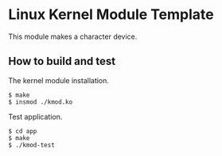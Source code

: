 # Linux Kernel Module Template

This module makes a character device.

## How to build and test

The kernel module installation.

```
$ make
$ insmod ./kmod.ko
```

Test application.

```
$ cd app
$ make
$ ./kmod-test
```

